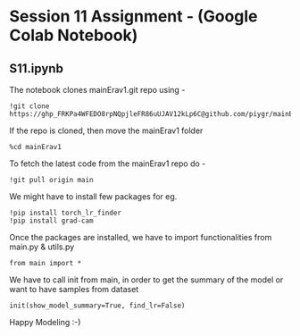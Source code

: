 # Session 11 Assignment - (Google Colab Notebook)

## S11.ipynb
The notebook clones mainErav1.git repo using -

```
!git clone https://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@github.com/piygr/mainErav1.git
``` 

If the repo is cloned, then move the mainErav1 folder

```
%cd mainErav1
```

To fetch the latest code from the mainErav1 repo do -

```
!git pull origin main
```

We might have to install few packages for eg.
```
!pip install torch_lr_finder
!pip install grad-cam
```

Once the packages are installed, we have to import functionalities from main.py & utils.py

```
from main import *
```

We have to call init from main, in order to get the summary of the model or want to have samples from dataset

```
init(show_model_summary=True, find_lr=False)
```
Happy Modeling :-) 
 
